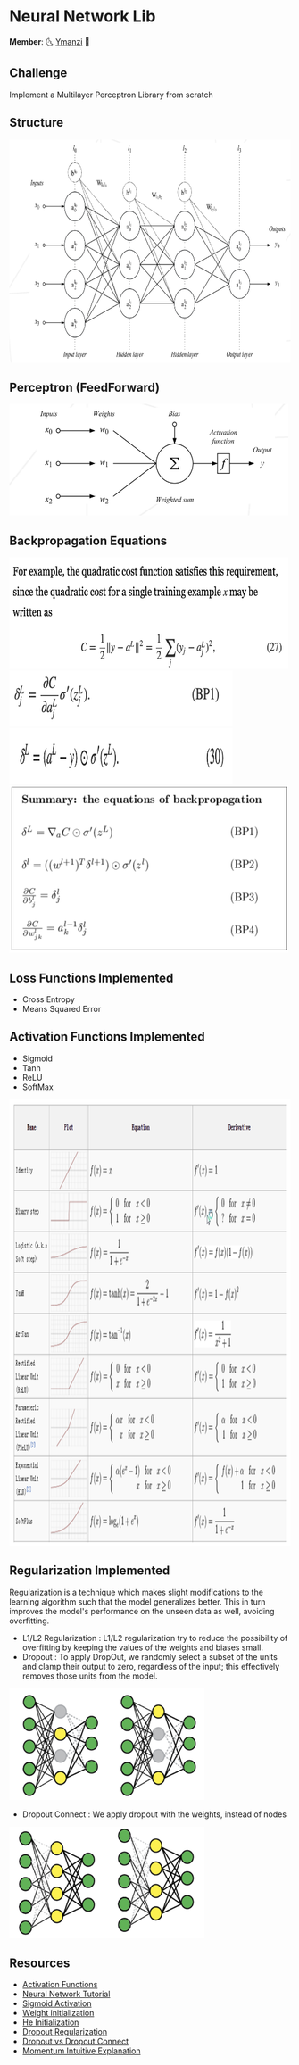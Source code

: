 # Neural Network Lib

**Member**: :last_quarter_moon_with_face: [Ymanzi](https://github.com/ymanzi) :first_quarter_moon_with_face:

## Challenge
Implement a Multilayer Perceptron Library from scratch


## Structure
<img src="https://github.com/ymanzi/neuralnetwork/blob/main/srcs/structure.png" alt="struct" width=700 height=400>

## Perceptron (FeedForward)
<img src="https://github.com/ymanzi/neuralnetwork/blob/main/srcs/perceptron.png" alt="perceptron" width=500 height=200>

## Backpropagation Equations
<img src="https://github.com/ymanzi/neuralnetwork/blob/main/srcs/1.png" alt="1" width=500 height=200>
<img src="https://github.com/ymanzi/neuralnetwork/blob/main/srcs/2.png" alt="2" width=400 height=100>
<img src="https://github.com/ymanzi/neuralnetwork/blob/main/srcs/3.png" alt="3" width=400 height=100>
<img src="https://github.com/ymanzi/neuralnetwork/blob/main/srcs/formules.png" alt="Formules" width=500 height=300>

## Loss Functions Implemented
* Cross Entropy
* Means Squared Error

## Activation Functions Implemented
* Sigmoid
* Tanh
* ReLU
* SoftMax

<img src="https://github.com/ymanzi/neuralnetwork/blob/main/srcs/activationtab.png" alt="atab" width=600 height=800>

## Regularization Implemented
Regularization is a technique which makes slight modifications to the learning algorithm such that the model generalizes better. 
This in turn improves the model's performance on the unseen data as well, avoiding overfitting.

* L1/L2 Regularization : L1/L2 regularization try to reduce the possibility of overfitting by keeping the values of the weights and biases small.
* Dropout : To apply DropOut, we randomly select a subset of the units and clamp their output to zero, regardless of the input; this effectively removes those units from the model.
<img src="https://github.com/ymanzi/neuralnetwork/blob/main/srcs/dropout.png" alt="dropout" width=350 height=200>

* Dropout Connect : We apply dropout with the weights, instead of nodes
<img src="https://github.com/ymanzi/neuralnetwork/blob/main/srcs/dropoutconnect.png" alt="dropout" width=350 height=200>

## Resources
* [Activation Functions](https://medium.com/@omkar.nallagoni/activation-functions-with-derivative-and-python-code-sigmoid-vs-tanh-vs-relu-44d23915c1f4)
* [Neural Network Tutorial](http://neuralnetworksanddeeplearning.com/chap1.html)
* [Sigmoid Activation](https://towardsdatascience.com/derivative-of-the-sigmoid-function-536880cf918e)
* [Weight initialization](https://machinelearningmastery.com/weight-initialization-for-deep-learning-neural-networks/)
* [He Initialization](https://www.machinecurve.com/index.php/2019/09/16/he-xavier-initialization-activation-functions-choose-wisely/)
* [Dropout Regularization](https://machinelearningmastery.com/dropout-for-regularizing-deep-neural-networks/)
* [Dropout vs Dropout Connect](https://stats.stackexchange.com/questions/201569/what-is-the-difference-between-dropout-and-drop-connect)
* [Momentum Intuitive Explanation](https://www.quora.com/What-is-an-intuitive-explanation-of-momentum-in-training-neural-networks)

